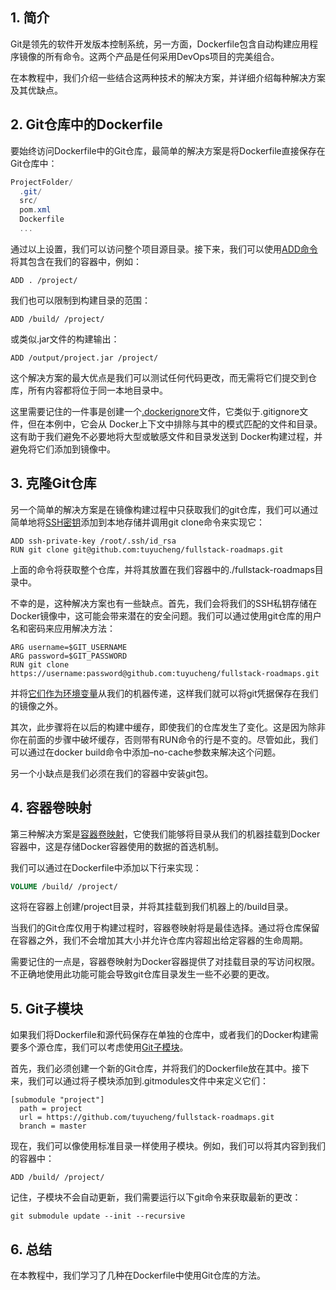 ## 1. 简介

Git是领先的软件开发版本控制系统，另一方面，Dockerfile包含自动构建应用程序镜像的所有命令。这两个产品是任何采用DevOps项目的完美组合。

在本教程中，我们介绍一些结合这两种技术的解决方案，并详细介绍每种解决方案及其优缺点。

## 2. Git仓库中的Dockerfile

要始终访问Dockerfile中的Git仓库，最简单的解决方案是将Dockerfile直接保存在Git仓库中：

```powershell
ProjectFolder/
  .git/
  src/
  pom.xml
  Dockerfile
  ...
```

通过以上设置，我们可以访问整个项目源目录。接下来，我们可以使用[ADD命令]()将其包含在我们的容器中，例如：

```shell
ADD . /project/
```

我们也可以限制到构建目录的范围：

```shell
ADD /build/ /project/
```

或类似.jar文件的构建输出：

```shell
ADD /output/project.jar /project/
```

这个解决方案的最大优点是我们可以测试任何代码更改，而无需将它们提交到仓库，所有内容都将位于同一本地目录中。

这里需要记住的一件事是创建一个[.dockerignore](https://docs.docker.com/engine/reference/builder/#dockerignore-file)文件，它类似于.gitignore文件，但在本例中，它会从 Docker上下文中排除与其中的模式匹配的文件和目录。这有助于我们避免不必要地将大型或敏感文件和目录发送到 Docker构建过程，并避免将它们添加到镜像中。

## 3. 克隆Git仓库

另一个简单的解决方案是在镜像构建过程中只获取我们的git仓库，我们可以通过简单地将[SSH密钥]()添加到本地存储并调用git clone命令来实现它：

```shell
ADD ssh-private-key /root/.ssh/id_rsa
RUN git clone git@github.com:tuyucheng/fullstack-roadmaps.git
```

上面的命令将获取整个仓库，并将其放置在我们容器中的./fullstack-roadmaps目录中。

不幸的是，这种解决方案也有一些缺点。首先，我们会将我们的SSH私钥存储在Docker镜像中，这可能会带来潜在的安全问题。我们可以通过使用git仓库的用户名和密码来应用解决方法：

```plaintext
ARG username=$GIT_USERNAME
ARG password=$GIT_PASSWORD
RUN git clone https://username:password@github.com:tuyucheng/fullstack-roadmaps.git
```

并将[它们作为环境变量](https://www.baeldung.com/ops/docker-container-environment-variables)从我们的机器传递，这样我们就可以将git凭据保存在我们的镜像之外。

其次，此步骤将在以后的构建中缓存，即使我们的仓库发生了变化。这是因为除非你在前面的步骤中破坏缓存，否则带有RUN命令的行是不变的。尽管如此，我们可以通过在docker build命令中添加–no-cache参数来解决这个问题。

另一个小缺点是我们必须在我们的容器中安装git包。

## 4. 容器卷映射

第三种解决方案是[容器卷映射]()，它使我们能够将目录从我们的机器挂载到Docker容器中，这是存储Docker容器使用的数据的首选机制。

我们可以通过在Dockerfile中添加以下行来实现：

```dockerfile
VOLUME /build/ /project/
```

这将在容器上创建/project目录，并将其挂载到我们机器上的/build目录。

当我们的Git仓库仅用于构建过程时，容器卷映射将是最佳选择。通过将仓库保留在容器之外，我们不会增加其大小并允许仓库内容超出给定容器的生命周期。

需要记住的一点是，容器卷映射为Docker容器提供了对挂载目录的写访问权限。不正确地使用此功能可能会导致git仓库目录发生一些不必要的更改。

## 5. Git子模块

如果我们将Dockerfile和源代码保存在单独的仓库中，或者我们的Docker构建需要多个源仓库，我们可以考虑使用[Git子模块](https://git-scm.com/book/en/v2/Git-Tools-Submodules)。

首先，我们必须创建一个新的Git仓库，并将我们的Dockerfile放在其中。接下来，我们可以通过将子模块添加到.gitmodules文件中来定义它们：

```shell
[submodule "project"]
  path = project
  url = https://github.com/tuyucheng/fullstack-roadmaps.git
  branch = master
```

现在，我们可以像使用标准目录一样使用子模块。例如，我们可以将其内容到我们的容器中：

```shell
ADD /build/ /project/
```

记住，子模块不会自动更新，我们需要运行以下git命令来获取最新的更改：

```shell
git submodule update --init --recursive
```

## 6. 总结

在本教程中，我们学习了几种在Dockerfile中使用Git仓库的方法。